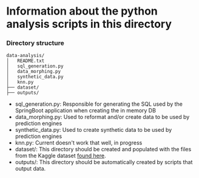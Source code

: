 # Information about the python analysis scripts in this directory

### Directory structure
```
data-analysis/
│   README.txt
│   sql_generation.py   
│   data_morphing.py
│   synthetic_data.py
│   knn.py
├── dataset/
├── outputs/
```
- sql_generation.py: Responsible for generating the SQL used by the SpringBoot application when creating the in memory DB
- data_morphing.py: Used to reformat and/or create data to be used by prediction engines
- synthetic_data.py: Used to create synthetic data to be used by prediction engines
- knn.py: Current doesn't work that well, in progress
- dataset/: This directory should be created and populated with the files from the Kaggle dataset [found here](https://www.kaggle.com/netflix-inc/netflix-prize-data).
- outputs/: This directory should be automatically created by scripts that output data.
